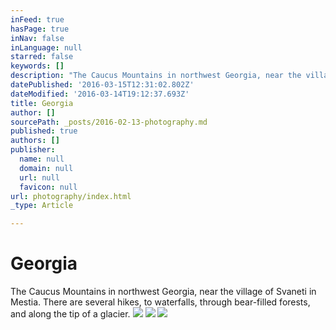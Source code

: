 ```yaml
---
inFeed: true
hasPage: true
inNav: false
inLanguage: null
starred: false
keywords: []
description: "The Caucus Mountains in northwest Georgia, near the village of Svaneti in Mestia. There are several hikes, to waterfalls, through bear-filled forests, and along the tip of a glacier.\_"
datePublished: '2016-03-15T12:31:02.802Z'
dateModified: '2016-03-14T19:12:37.693Z'
title: Georgia
author: []
sourcePath: _posts/2016-02-13-photography.md
published: true
authors: []
publisher:
  name: null
  domain: null
  url: null
  favicon: null
url: photography/index.html
_type: Article

---
```

# Georgia

The Caucus Mountains in northwest Georgia, near the village of Svaneti in Mestia. There are several hikes, to waterfalls, through bear-filled forests, and along the tip of a glacier. ![](https://the-grid-user-content.s3-us-west-2.amazonaws.com/ed7ca3c0-07aa-4e69-8639-49acd0753614.jpg)
![](https://the-grid-user-content.s3-us-west-2.amazonaws.com/df616f48-eccd-4425-a35f-6644f3ebf044.JPG)
![](https://the-grid-user-content.s3-us-west-2.amazonaws.com/91a3eeb9-2218-49d7-b3cc-8738b149ca72.JPG)